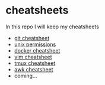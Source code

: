 # cheatsheets

In this repo I will keep my cheatsheets 

- [git cheatsheet](git_cheatsheet.md)
- [unix permissions](owner_permission.md)
- [docker cheatsheet](docker_cheatsheet.md)
- [vim cheatsheet](vim_cheatsheet.md)
- [tmux cheatsheet](tmux_cheatsheet.md)
- [awk cheatsheet](awk_cheatsheet.md)
- coming...

